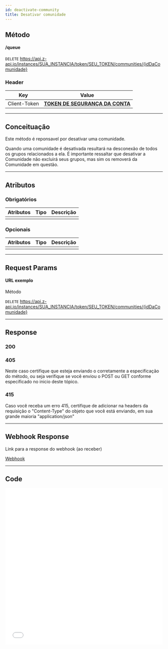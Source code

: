 ```yaml
---
id: deactivate-community
title: Desativar comunidade
---
```


## Método

#### /queue

`DELETE` https://api.z-api.io/instances/SUA_INSTANCIA/token/SEU_TOKEN/communities/{idDaComunidade}

### Header

|      Key       |            Value            |
| :------------: |     :-----------------:     |
|  Client-Token  | **[TOKEN DE SEGURANÇA DA CONTA](../security/client-token)** |
---

## Conceituação

Este método é reponsavel por desativar uma comunidade.

Quando uma comunidade é desativada resultará na desconexão de todos os grupos relacionados a ela. É importante ressaltar que desativar a Comunidade não excluirá seus grupos, mas sim os removerá da Comunidade em questão.

---

## Atributos

### Obrigatórios

| Atributos | Tipo | Descrição |
| :-------- | :--: | :-------- |
|           |      |           |

### Opcionais

| Atributos | Tipo | Descrição |
| :-------- | :--: | :-------- |
|           |      |           |

---

## Request Params

#### URL exemplo

Método

`DELETE` https://api.z-api.io/instances/SUA_INSTANCIA/token/SEU_TOKEN/communities/{idDaComunidade}

---

## Response

### 200

### 405

Neste caso certifique que esteja enviando o corretamente a especificação do método, ou seja verifique se você enviou o POST ou GET conforme especificado no inicio deste tópico.

### 415

Caso você receba um erro 415, certifique de adicionar na headers da requisição o "Content-Type" do objeto que você está enviando, em sua grande maioria "application/json"

---

## Webhook Response

Link para a response do webhook (ao receber)

[Webhook](../webhooks/on-message-received#response)

---

## Code

<iframe src="//api.apiembed.com/?source=https://raw.githubusercontent.com/Z-API/z-api-docs/main/json-examples/deactivate-community.json&targets=all" frameborder="0" scrolling="no" width="100%" height="500px" seamless></iframe>
